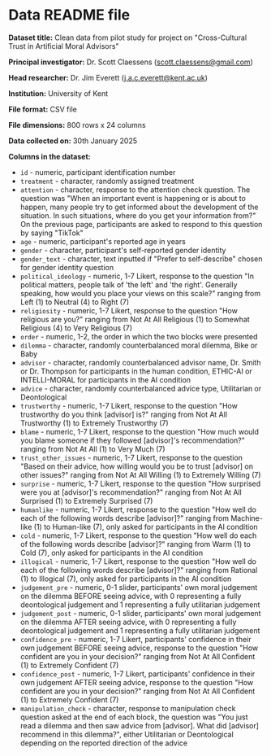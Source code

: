 # Data README file

**Dataset title:** Clean data from pilot study for project on "Cross-Cultural
Trust in Artificial Moral Advisors"

**Principal investigator:** Dr. Scott Claessens (scott.claessens@gmail.com)

**Head researcher:** Dr. Jim Everett (j.a.c.everett@kent.ac.uk)

**Institution:** University of Kent

**File format:** CSV file

**File dimensions:** 800 rows x 24 columns

**Data collected on:** 30th January 2025

**Columns in the dataset:**

- `id` - numeric, participant identification number
- `treatment` - character, randomly assigned treatment
- `attention` - character, response to the attention check question. The
question was "When an important event is happening or is about to happen, many 
people try to get informed about the development of the situation. In such 
situations, where do you get your information from?" On the previous page,
participants are asked to respond to this question by saying "TikTok"
- `age` - numeric, participant's reported age in years
- `gender` - character, participant's self-reported gender identity
- `gender_text` - character, text inputted if "Prefer to self-describe" chosen
for gender identity question
- `political_ideology` - numeric, 1-7 Likert, response to the question "In 
political matters, people talk of 'the left' and 'the right'. Generally
speaking, how would you place your views on this scale?" ranging from Left (1) 
to Neutral (4) to Right (7)
- `religiosity` - numeric, 1-7 Likert, response to the question "How religious
are you?" ranging from Not At All Religious (1) to Somewhat Religious (4) to
Very Religious (7)
- `order` - numeric, 1-2, the order in which the two blocks were presented
- `dilemma` - character, randomly counterbalanced moral dilemma, Bike or Baby
- `advisor` - character, randomly counterbalanced advisor name, Dr. Smith or
Dr. Thompson for participants in the human condition, ETHIC-AI or INTELLI-MORAL
for participants in the AI condition
- `advice` - character, randomly counterbalanced advice type, Utilitarian or 
Deontological
- `trustworthy` - numeric, 1-7 Likert, response to the question "How trustworthy
do you think [advisor] is?" ranging from Not At All Trustworthy (1) to Extremely
Trustworthy (7)
- `blame` - numeric, 1-7 Likert, response to the question "How much would you 
blame someone if they followed [advisor]'s recommendation?" ranging from Not At
All (1) to Very Much (7)
- `trust_other_issues` - numeric, 1-7 Likert, response to the question "Based on
their advice, how willing would you be to trust [advisor] on other issues?"
ranging from Not At All Willing (1) to Extremely Willing (7)
- `surprise` - numeric, 1-7 Likert, response to the question "How surprised were
you at [advisor]'s recommendation?" ranging from Not At All Surprised (1) to
Extremely Surprised (7)
- `humanlike` - numeric, 1-7 Likert, response to the question "How well do each
of the following words describe [advisor]?" ranging from Machine-like (1) to
Human-like (7), only asked for participants in the AI condition
- `cold` - numeric, 1-7 Likert, response to the question "How well do each of 
the following words describe [advisor]?" ranging from Warm (1) to Cold (7), only
asked for participants in the AI condition
- `illogical` - numeric, 1-7 Likert, response to the question "How well do each
of the following words describe [advisor]?" ranging from Rational (1) to
Illogical (7), only asked for participants in the AI condition
- `judgement_pre` - numeric, 0-1 slider, participants' own moral judgement on 
the dilemma BEFORE seeing advice, with 0 representing a fully deontological
judgement and 1 representing a fully utilitarian judgement
- `judgement_post` - numeric, 0-1 slider, participants' own moral judgement on
the dilemma AFTER seeing advice, with 0 representing a fully deontological
judgement and 1 representing a fully utilitarian judgement
- `confidence_pre` - numeric, 1-7 Likert, participants' confidence in their own
judgement BEFORE seeing advice, response to the question "How confident are you
in your decision?" ranging from Not At All Confident (1) to Extremely Confident (7)
- `confidence_post` - numeric, 1-7 Likert, participants' confidence in their own
judgement AFTER seeing advice, response to the question "How confident are you
in your decision?" ranging from Not At All Confident (1) to Extremely Confident (7)
- `manipulation_check` - character, response to manipulation check question
asked at the end of each block, the question was "You just read a dilemma and 
then saw advice from [advisor]. What did [advisor] recommend in this dilemma?",
either Utilitarian or Deontological depending on the reported direction of the
advice
